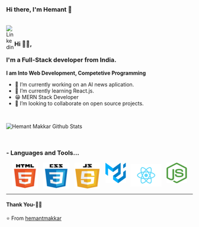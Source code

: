 ### Hi there, I'm Hemant 👋

<br/>
<a href="https://www.linkedin.com/in/hemant-makkar-15039a176/">
  <img align="left" alt="Linkedin" width="22px" src="https://cdn.jsdelivr.net/npm/simple-icons@v3/icons/linkedin.svg" />
</a>

<br />

### Hi 🙋‍♂️,
### I'm a Full-Stack developer from India.

**I am Into Web Development, Competetive Programming**

- 🔭 I’m currently working on an AI news aplication.
- 🌱 I’m currently learning React.js.
- 😁 MERN Stack Developer
- 👯 I’m looking to collaborate on open source projects.
<br />


![Hemant Makkar Github Stats](https://github-readme-stats.vercel.app/api?username=hemantmakkar&show_icons=true&title_color=fff&icon_color=79ff97&text_color=9f9f9f&bg_color=151515)

<br />

### - Languages and Tools...

<p align="center">
 <img src="https://raw.githubusercontent.com/hemantmakkar/hemantmakkar/master/languages/html.png" alt="HTML" style="height:70px; vertical-align:top; margin:0 5px" />
 <img src="https://raw.githubusercontent.com/hemantmakkar/hemantmakkar/master/languages/css.png" alt="CSS" style="vertical-align:top; margin:0 5px; height:70px" />
 <img src="https://raw.githubusercontent.com/hemantmakkar/hemantmakkar/master/languages/js.png" alt="JavaScript" style="vertical-align:top; margin:0 5px; height:70px" />
 <img src="https://raw.githubusercontent.com/hemantmakkar/hemantmakkar/master/languages/material-ui.png" alt="Material-UI" style="vertical-align:top; margin:0 5px; height:55px" />  <img src="https://raw.githubusercontent.com/hemantmakkar/hemantmakkar/master/languages/react.png" alt="React" style="vertical-align:top; margin:4px; height:60px" />
 <img src="https://raw.githubusercontent.com/hemantmakkar/hemantmakkar/master/languages/nodejs.png" alt="NodeJS" style="vertical-align:top; margin:0 5px; height:55px" />

</p>

*************

#### Thank You-🙏🏼



⭐️ From [hemantmakkar](https://github.com/hemantmakkar)
